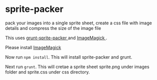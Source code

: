 sprite-packer
=============

pack your images into a single sprite sheet, create a css file with image details and compress the size of the image file


This uses [ grunt-sprite-packer ](https://npmjs.org/package/grunt-sprite-packer) and [ ImageMagick ](http://www.imagemagick.org/script/index.php).

Please install [ ImageMagick ](http://www.imagemagick.org/script/install-source.php)

Now run ```npm install```.
This will install sprite-packer and grunt.


Next run ```grunt```.
This will cretae a sprite sheet sprite.png under images folder and sprite.css under css directory.

